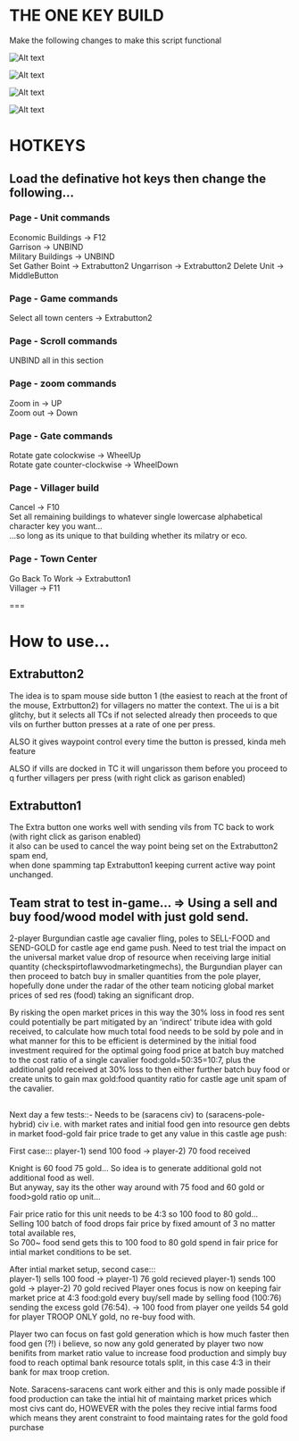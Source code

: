 # THE ONE KEY BUILD

Make the following changes to make this script functional

![Alt text](image.png)  
  
![Alt text](image-1.png)  
  
![Alt text](image-2.png)  
  
![Alt text](image-3.png)  
  
  
# HOTKEYS  
## Load the definative hot keys then change the following...  
  
### Page - Unit commands  
Economic Buildings -> F12  
Garrison -> UNBIND  
Military Buildings -> UNBIND  
Set Gather Boint -> Extrabutton2 
Ungarrison -> Extrabutton2 
Delete Unit -> MiddleButton
  
### Page - Game commands  
Select all town centers -> Extrabutton2  
  
### Page - Scroll commands  
UNBIND all in this section  
  
### Page - zoom commands  
Zoom in -> UP  
Zoom out -> Down  
  
### Page - Gate commands  
Rotate gate colockwise -> WheelUp  
Rotate gate counter-clockwise -> WheelDown  
  
### Page - Villager build  
Cancel -> F10  
Set all remaining buildings to whatever single lowercase alphabetical character key you want...  
...so long as its unique to that building whether its milatry or eco.  

### Page - Town Center  
Go Back To Work -> Extrabutton1  
Villager -> F11  

===

# How to use...
## Extrabutton2  
The idea is to spam mouse side button 1 (the easiest to reach at the front of the mouse, Extrbutton2) for villagers no matter the context.
The ui is a bit glitchy, but it selects all TCs if not selected already then proceeds to que vils on further button presses at a rate of one per press.  
  
ALSO it gives waypoint control every time the button is pressed, kinda meh feature    
  
ALSO if vills are docked in TC it will ungarisson them before you proceed to q further villagers per press (with right click as garison enabled)
  
## Extrabutton1  
The Extra button one works well with sending vils from TC back to work (with right click as garison enabled)  
it also can be used to cancel the way point being set on the Extrabutton2 spam end,  
when done spamming tap Extrabutton1 keeping current active way point unchanged.

## Team strat to test in-game... => Using a sell and buy food/wood model with just gold send.
2-player Burgundian castle age cavalier fling, poles to SELL-FOOD and SEND-GOLD for castle age end game push.
Need to test trial the impact on the universal market value drop of resource when receiving large initial quantity (checkspirtoflawvodmarketingmechs), the Burgundian player can then proceed to batch buy in smaller quantities from the pole player, hopefully done under the radar of the other team noticing global market prices of sed res (food) taking an significant drop.

By risking the open market prices in this way the 30% loss in food res sent could potentially be part mitigated by an 'indirect' tribute idea with gold received, to calculate how much total food needs to be sold by pole and in what manner for this to be efficient is determined by the initial food investment required for the optimal going food price at batch buy matched to the cost ratio of a single cavalier food:gold=50:35=10:7, plus the additional gold received at 30% loss to then either further batch buy food or create units to gain max gold:food quantity ratio for castle age unit spam of the cavalier. 
## 
  
Next day a few tests::- Needs to be (saracens civ) to (saracens-pole-hybrid) civ i.e. with market rates and initial food gen into resource gen debts in market food-gold fair price trade to get any value in this castle age push:  
  
First case::: player-1) send 100 food -> player-2) 70 food received  
  
Knight is 60 food 75 gold... So idea is to generate additional gold not additional food as well.  
But anyway, say its the other way around with 75 food and 60 gold or food>gold ratio op unit...  
   
Fair price ratio for this unit needs to be 4:3 so 100 food to 80 gold...  
Selling 100 batch of food drops fair price by fixed amount of 3 no matter total available res,  
So 700~ food send gets this to 100 food to 80 gold spend in fair price for intial market conditions to be set.  
  
After intial market setup, second case:::  
player-1) sells 100 food -> player-1) 76 gold recieved
player-1) sends 100 gold -> player-2) 70 gold recived 
Player ones focus is now on keeping fair market price at 4:3 food:gold every buy/sell made by selling food (100:76) sending the excess gold (76:54). -> 100 food from player one yeilds 54 gold for player TROOP ONLY gold, no re-buy food with. 
  
Player two can focus on fast gold generation which is how much faster then food gen (?!) i believe, so now any gold generated by player two now benifits from market ratio value to increase food production and simply buy food to reach optimal bank resource totals split, in this case 4:3 in their bank for max troop cretion. 

Note. Saracens-saracens cant work either and this is only made possible if food production can take the intial hit of maintaing market prices which most civs cant do, HOWEVER with the poles they recive intial farms food which means they arent constraint to food maintaing rates for the gold food purchase      
  
